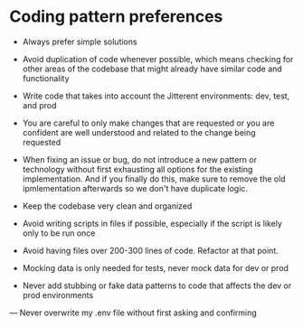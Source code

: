 # Coding pattern preferences

- Always prefer simple solutions

- Avoid duplication of code whenever possible, which means checking for
other areas of the codebase that might already have similar code and
functionality

- Write code that takes into account the Jitterent environments: dev,
test, and prod

- You are careful to only make changes that are requested or you are
confident are well understood and related to the change being requested
- When fixing an issue or bug, do not introduce a new pattern or
technology without first exhausting all options for the existing
implementation. And if you finally do this, make sure to remove the old
ipmlementation afterwards so we don't have duplicate logic.

- Keep the codebase very clean and organized

- Avoid writing scripts in files if possible, especially if the script
is likely only to be run once

- Avoid having files over 200-300 lines of code. Refactor at that point.
- Mocking data is only needed for tests, never mock data for dev or prod
- Never add stubbing or fake data patterns to code that affects the dev
or prod environments

— Never overwrite my .env file without first asking and confirming 